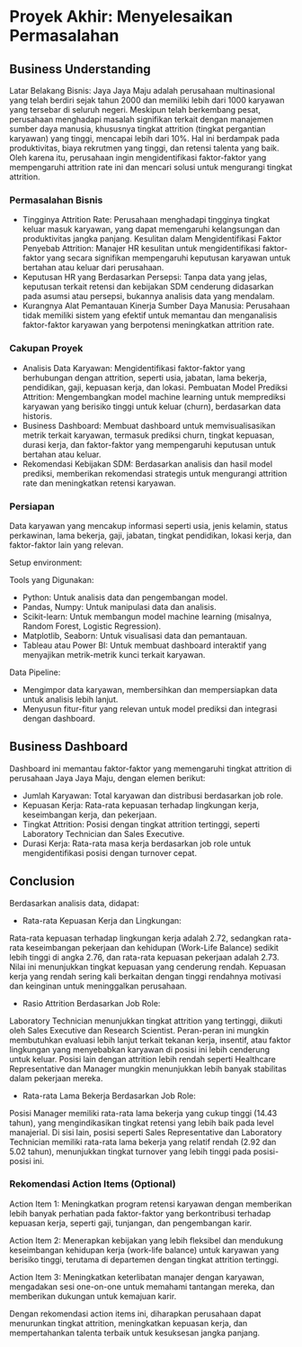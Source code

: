 # Proyek Akhir: Menyelesaikan Permasalahan

## Business Understanding

Latar Belakang Bisnis: Jaya Jaya Maju adalah perusahaan multinasional yang telah berdiri sejak tahun 2000 dan memiliki lebih dari 1000 karyawan yang tersebar di seluruh negeri. Meskipun telah berkembang pesat, perusahaan menghadapi masalah signifikan terkait dengan manajemen sumber daya manusia, khususnya tingkat attrition (tingkat pergantian karyawan) yang tinggi, mencapai lebih dari 10%. Hal ini berdampak pada produktivitas, biaya rekrutmen yang tinggi, dan retensi talenta yang baik. Oleh karena itu, perusahaan ingin mengidentifikasi faktor-faktor yang mempengaruhi attrition rate ini dan mencari solusi untuk mengurangi tingkat attrition.


### Permasalahan Bisnis

- Tingginya Attrition Rate: Perusahaan menghadapi tingginya tingkat keluar masuk karyawan, yang dapat memengaruhi kelangsungan dan produktivitas jangka panjang.
Kesulitan dalam Mengidentifikasi Faktor Penyebab Attrition: Manajer HR kesulitan untuk mengidentifikasi faktor-faktor yang secara signifikan mempengaruhi keputusan karyawan untuk bertahan atau keluar dari perusahaan.
- Keputusan HR yang Berdasarkan Persepsi: Tanpa data yang jelas, keputusan terkait retensi dan kebijakan SDM cenderung didasarkan pada asumsi atau persepsi, bukannya analisis data yang mendalam.
- Kurangnya Alat Pemantauan Kinerja Sumber Daya Manusia: Perusahaan tidak memiliki sistem yang efektif untuk memantau dan menganalisis faktor-faktor karyawan yang berpotensi meningkatkan attrition rate.

### Cakupan Proyek

- Analisis Data Karyawan: Mengidentifikasi faktor-faktor yang berhubungan dengan attrition, seperti usia, jabatan, lama bekerja, pendidikan, gaji, kepuasan kerja, dan lokasi.
Pembuatan Model Prediksi Attrition: Mengembangkan model machine learning untuk memprediksi karyawan yang berisiko tinggi untuk keluar (churn), berdasarkan data historis.
- Business Dashboard: Membuat dashboard untuk memvisualisasikan metrik terkait karyawan, termasuk prediksi churn, tingkat kepuasan, durasi kerja, dan faktor-faktor yang mempengaruhi keputusan untuk bertahan atau keluar.
- Rekomendasi Kebijakan SDM: Berdasarkan analisis dan hasil model prediksi, memberikan rekomendasi strategis untuk mengurangi attrition rate dan meningkatkan retensi karyawan.


### Persiapan

Data karyawan yang mencakup informasi seperti usia, jenis kelamin, status perkawinan, lama bekerja, gaji, jabatan, tingkat pendidikan, lokasi kerja, dan faktor-faktor lain yang relevan.

Setup environment:

Tools yang Digunakan:
- Python: Untuk analisis data dan pengembangan model.
- Pandas, Numpy: Untuk manipulasi data dan analisis.
- Scikit-learn: Untuk membangun model machine learning (misalnya, Random Forest, Logistic Regression).
- Matplotlib, Seaborn: Untuk visualisasi data dan pemantauan.
- Tableau atau Power BI: Untuk membuat dashboard interaktif yang menyajikan metrik-metrik kunci terkait karyawan.

Data Pipeline:
- Mengimpor data karyawan, membersihkan dan mempersiapkan data untuk analisis lebih lanjut.
- Menyusun fitur-fitur yang relevan untuk model prediksi dan integrasi dengan dashboard.

## Business Dashboard

Dashboard ini memantau faktor-faktor yang memengaruhi tingkat attrition di perusahaan Jaya Jaya Maju, dengan elemen berikut:
- Jumlah Karyawan: Total karyawan dan distribusi berdasarkan job role.
- Kepuasan Kerja: Rata-rata kepuasan terhadap lingkungan kerja, keseimbangan kerja, dan pekerjaan.
- Tingkat Attrition: Posisi dengan tingkat attrition tertinggi, seperti Laboratory Technician dan Sales Executive.
- Durasi Kerja: Rata-rata masa kerja berdasarkan job role untuk mengidentifikasi posisi dengan turnover cepat.

## Conclusion

Berdasarkan analisis data, didapat:
- Rata-rata Kepuasan Kerja dan Lingkungan:

Rata-rata kepuasan terhadap lingkungan kerja adalah 2.72, sedangkan rata-rata keseimbangan pekerjaan dan kehidupan (Work-Life Balance) sedikit lebih tinggi di angka 2.76, dan rata-rata kepuasan pekerjaan adalah 2.73.
Nilai ini menunjukkan tingkat kepuasan yang cenderung rendah. Kepuasan kerja yang rendah sering kali berkaitan dengan tinggi rendahnya motivasi dan keinginan untuk meninggalkan perusahaan.
- Rasio Attrition Berdasarkan Job Role:

Laboratory Technician menunjukkan tingkat attrition yang tertinggi, diikuti oleh Sales Executive dan Research Scientist. Peran-peran ini mungkin membutuhkan evaluasi lebih lanjut terkait tekanan kerja, insentif, atau faktor lingkungan yang menyebabkan karyawan di posisi ini lebih cenderung untuk keluar.
Posisi lain dengan attrition lebih rendah seperti Healthcare Representative dan Manager mungkin menunjukkan lebih banyak stabilitas dalam pekerjaan mereka.
- Rata-rata Lama Bekerja Berdasarkan Job Role:

Posisi Manager memiliki rata-rata lama bekerja yang cukup tinggi (14.43 tahun), yang mengindikasikan tingkat retensi yang lebih baik pada level manajerial.
Di sisi lain, posisi seperti Sales Representative dan Laboratory Technician memiliki rata-rata lama bekerja yang relatif rendah (2.92 dan 5.02 tahun), menunjukkan tingkat turnover yang lebih tinggi pada posisi-posisi ini.

### Rekomendasi Action Items (Optional)

Action Item 1:
Meningkatkan program retensi karyawan dengan memberikan lebih banyak perhatian pada faktor-faktor yang berkontribusi terhadap kepuasan kerja, seperti gaji, tunjangan, dan pengembangan karir.

Action Item 2:
Menerapkan kebijakan yang lebih fleksibel dan mendukung keseimbangan kehidupan kerja (work-life balance) untuk karyawan yang berisiko tinggi, terutama di departemen dengan tingkat attrition tertinggi.

Action Item 3:
Meningkatkan keterlibatan manajer dengan karyawan, mengadakan sesi one-on-one untuk memahami tantangan mereka, dan memberikan dukungan untuk kemajuan karir.

Dengan rekomendasi action items ini, diharapkan perusahaan dapat menurunkan tingkat attrition, meningkatkan kepuasan kerja, dan mempertahankan talenta terbaik untuk kesuksesan jangka panjang.
